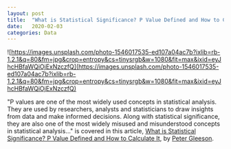 ```yaml
---
layout: post
title:  "What is Statistical Significance? P Value Defined and How to Calculate It"
date:   2020-02-03
categories: Data
---
```


![https://images.unsplash.com/photo-1546017535-ed107a04ac7b?ixlib=rb-1.2.1&q=80&fm=jpg&crop=entropy&cs=tinysrgb&w=1080&fit=max&ixid=eyJhcHBfaWQiOjExNzczfQ](https://images.unsplash.com/photo-1546017535-ed107a04ac7b?ixlib=rb-1.2.1&q=80&fm=jpg&crop=entropy&cs=tinysrgb&w=1080&fit=max&ixid=eyJhcHBfaWQiOjExNzczfQ)

"P values are one of the most widely used concepts in statistical analysis. They are used by researchers, analysts and statisticians to draw insights from data and make informed decisions. Along with statistical significance, they are also one of the most widely misused and misunderstood concepts in statistical analysis..." is covered in this article, [What is Statistical Significance? P Value Defined and How to Calculate It][stat-sig-p-value], by [Peter Gleeson](https://www.freecodecamp.org/news/author/peter/).

[stat-sig-p-value]: https://www.freecodecamp.org/news/what-is-statistical-significance-p-value-defined-and-how-to-calculate-it/
